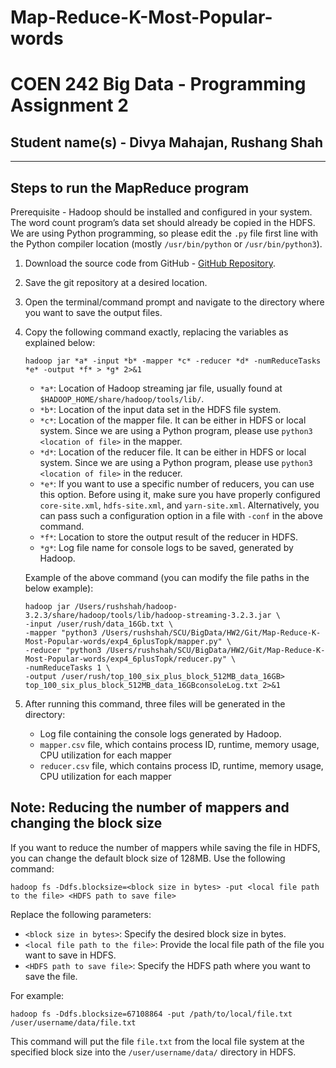 # Map-Reduce-K-Most-Popular-words
# COEN 242 Big Data - Programming Assignment 2
## Student name(s) - Divya Mahajan, Rushang Shah

---

## Steps to run the MapReduce program

Prerequisite - Hadoop should be installed and configured in your system. The word count program’s data set should already be copied in the HDFS. We are using Python programming, so please edit the `.py` file first line with the Python compiler location (mostly `/usr/bin/python` or `/usr/bin/python3`).

1. Download the source code from GitHub - [GitHub Repository](https://github.com/divaamahajan/Map-Reduce-K-Most-Popular-words.git).
2. Save the git repository at a desired location.
3. Open the terminal/command prompt and navigate to the directory where you want to save the output files.
4. Copy the following command exactly, replacing the variables as explained below:
	
	```shell
	hadoop jar *a* -input *b* -mapper *c* -reducer *d* -numReduceTasks *e* -output *f* > *g* 2>&1 
	```
	
	- `*a*`: Location of Hadoop streaming jar file, usually found at `$HADOOP_HOME/share/hadoop/tools/lib/`.
	- `*b*`: Location of the input data set in the HDFS file system.
	- `*c*`: Location of the mapper file. It can be either in HDFS or local system. Since we are using a Python program, please use `python3 <location of file>` in the mapper.
	- `*d*`: Location of the reducer file. It can be either in HDFS or local system. Since we are using a Python program, please use `python3 <location of file>` in the reducer.
	- `*e*`: If you want to use a specific number of reducers, you can use this option. Before using it, make sure you have properly configured `core-site.xml`, `hdfs-site.xml`, and `yarn-site.xml`. Alternatively, you can pass such a configuration option in a file with `-conf` in the above command.
	- `*f*`: Location to store the output result of the reducer in HDFS.
	- `*g*`: Log file name for console logs to be saved, generated by Hadoop.

	Example of the above command (you can modify the file paths in the below example):

	```shell
	hadoop jar /Users/rushshah/hadoop-3.2.3/share/hadoop/tools/lib/hadoop-streaming-3.2.3.jar \
	-input /user/rush/data_16Gb.txt \
	-mapper "python3 /Users/rushshah/SCU/BigData/HW2/Git/Map-Reduce-K-Most-Popular-words/exp4_6plusTopk/mapper.py" \
	-reducer "python3 /Users/rushshah/SCU/BigData/HW2/Git/Map-Reduce-K-Most-Popular-words/exp4_6plusTopk/reducer.py" \
	-numReduceTasks 1 \
	-output /user/rush/top_100_six_plus_block_512MB_data_16GB> top_100_six_plus_block_512MB_data_16GBconsoleLog.txt 2>&1
	```
	
5. After running this command, three files will be generated in the directory:
	- Log file containing the console logs generated by Hadoop.
	- `mapper.csv` file, which contains process ID, runtime, memory usage, CPU utilization for each mapper
	- `reducer.csv` file, which contains process ID, runtime, memory usage, CPU utilization for each mapper


## Note: Reducing the number of mappers and changing the block size

If you want to reduce the number of mappers while saving the file in HDFS, you can change the default block size of 128MB. Use the following command:

```shell
hadoop fs -Ddfs.blocksize=<block size in bytes> -put <local file path to the file> <HDFS path to save file>
```

Replace the following parameters:

- `<block size in bytes>`: Specify the desired block size in bytes.
- `<local file path to the file>`: Provide the local file path of the file you want to save in HDFS.
- `<HDFS path to save file>`: Specify the HDFS path where you want to save the file.

For example:

```shell
hadoop fs -Ddfs.blocksize=67108864 -put /path/to/local/file.txt /user/username/data/file.txt
```

This command will put the file `file.txt` from the local file system at the specified block size into the `/user/username/data/` directory in HDFS.